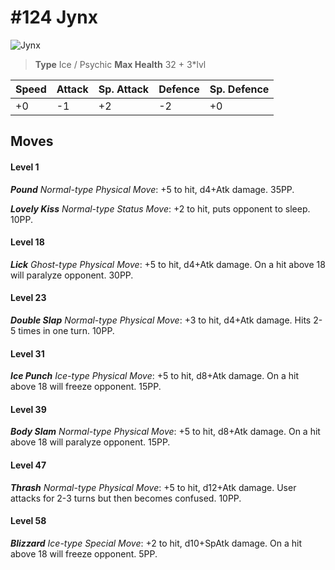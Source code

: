 # #124 Jynx


![Jynx](https://img.pokemondb.net/sprites/home/normal/1x/jynx.png)

> **Type** Ice / Psychic
> **Max Health** 32 + 3\*lvl

| Speed | Attack | Sp. Attack | Defence | Sp. Defence |
| ----- | ------ | ---------- | ------- | ----------- |
| +0 | -1 | +2 | -2 | +0 |

## Moves
#### Level 1

***Pound** Normal-type Physical Move*: +5 to hit, d4+Atk damage.  35PP.

***Lovely Kiss** Normal-type Status Move*: +2 to hit, puts opponent to sleep. 10PP.
#### Level 18

***Lick** Ghost-type Physical Move*: +5 to hit, d4+Atk damage. On a hit above 18 will paralyze opponent. 30PP.
#### Level 23

***Double Slap** Normal-type Physical Move*: +3 to hit, d4+Atk damage. Hits 2-5 times in one turn. 10PP.
#### Level 31

***Ice Punch** Ice-type Physical Move*: +5 to hit, d8+Atk damage. On a hit above 18 will freeze opponent. 15PP.
#### Level 39

***Body Slam** Normal-type Physical Move*: +5 to hit, d8+Atk damage. On a hit above 18 will paralyze opponent. 15PP.
#### Level 47

***Thrash** Normal-type Physical Move*: +5 to hit, d12+Atk damage. User attacks for 2-3 turns but then becomes confused. 10PP.
#### Level 58

***Blizzard** Ice-type Special Move*: +2 to hit, d10+SpAtk damage. On a hit above 18 will freeze opponent. 5PP.

